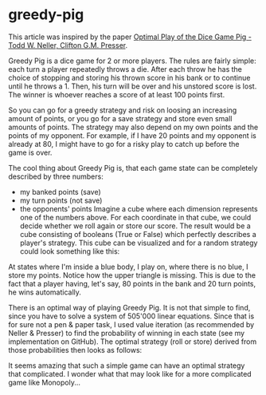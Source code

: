 # greedy-pig

This article was inspired by the paper [Optimal Play of the Dice Game Pig -Todd W. Neller, Clifton G.M. Presser](https://cupola.gettysburg.edu/cgi/viewcontent.cgi?article=1003&context=csfac, "paper").

Greedy Pig is a dice game for 2 or more players. The rules are fairly simple: each turn a player repeatedly throws a die. After each throw he has the choice of stopping and storing his thrown score in his bank or to continue until he throws a 1. Then, his turn will be over and his unstored score is lost. The winner is whoever reaches a score of at least 100 points first.

So you can go for a greedy strategy and risk on loosing an increasing amount of points, or you go for a save strategy and store even small amounts of points. The strategy may also depend on my own points and the points of my opponent. For example, if I have 20 points and my opponent is already at 80, I might have to go for a risky play to catch up before the game is over.

The cool thing about Greedy Pig is, that each game state can be completely described by three numbers:
* my banked points (save)
* my turn points (not save)
* the opponents' points
Imagine a cube where each dimension represents one of the numbers above. For each coordinate in that cube, we could decide whether we roll again or store our score. The result would be a cube consisting of booleans (True or False) which perfectly describes a player's strategy. This cube can be visualized and for a random strategy could look something like this:
<gif>
At states where I'm inside a blue body, I play on, where there is no blue, I store my points. Notice how the upper triangle is missing. This is due to the fact that a player having, let's say, 80 points in the bank and 20 turn points, he wins automatically.

There is an optimal way of playing Greedy Pig. It is not that simple to find, since you have to solve a system of 505'000 linear equations. Since that is for sure not a pen & paper task, I used value iteration (as recommended by Neller & Presser) to find the probability of winning in each state (see my implementation on GitHub). The optimal strategy (roll or store) derived from those probabilities then looks as follows:
<gif>

It seems amazing that such a simple game can have an optimal strategy that complicated. I wonder what that may look like for a more complicated game like Monopoly...
